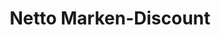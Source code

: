 ---
title: "Netto Marken-Discount"
url: /grosskrotzenburg/netto-marken-discount/
shop: Supermarkt
---